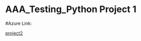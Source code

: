 # AAA_Testing_Python Project 1

#Azure Link: 

[project2](http://calc2webpage601.eastus.azurecontainer.io/index.html)


  